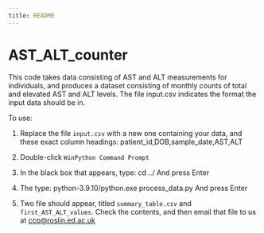```yaml
---
title: README
---
```


# AST_ALT_counter

This code takes data consisting of AST and ALT measurements for individuals, and produces a dataset consisting of monthly counts of total and elevated AST and ALT levels. The file input.csv indicates the format the input data should be in.

To use: 

1. Replace the file `input.csv` with a new one containing your data, and these exact column headings: 
patient_id,DOB,sample_date,AST,ALT

2. Double-click `WinPython Command Prompt`

3. In the black box that appears, type:
cd ../
And press Enter

4. The type: 
python-3.9.10/python.exe process_data.py
And press Enter

5. Two file should appear, titled `summary_table.csv` and `first_AST_ALT_values`. Check the contents, and then email that file to us at ccp@roslin.ed.ac.uk






